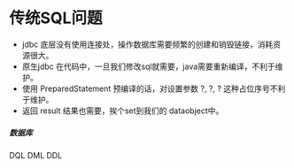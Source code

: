 # 传统SQL问题



- jdbc 底层没有使用连接处，操作数据库需要频繁的创建和销毁链接，消耗资源很大。
- 原生jdbc 在代码中，一旦我们修改sql就需要，java需要重新编译，不利于维护。
- 使用 PreparedStatement 预编译的话，对设置参数 ?, ?, ? 这种占位序号不利于维护。
- 返回 result 结果也需要，挨个set到我们的 dataobject中。





##### 数据库

DQL DML DDL